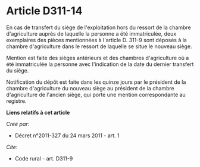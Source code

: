 # Article D311-14

En cas de transfert du siège de l'exploitation hors du ressort de la chambre d'agriculture auprès de laquelle la personne a
été immatriculée, deux exemplaires des pièces mentionnées à l'article D. 311-9 sont déposés à la chambre d'agriculture dans
le ressort de laquelle se situe le nouveau siège. 

Mention est faite des sièges antérieurs et des chambres d'agriculture où a été immatriculée la personne avec l'indication de
la date du dernier transfert du siège. 

Notification du dépôt est faite dans les quinze jours par le président de la chambre d'agriculture du nouveau siège au
président de la chambre d'agriculture de l'ancien siège, qui porte une mention correspondante au registre.

**Liens relatifs à cet article**

_Créé par_:

  - Décret n°2011-327 du 24 mars 2011 - art. 1

_Cite_:

  - Code rural - art. D311-9

